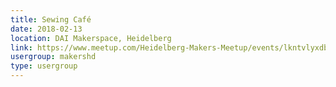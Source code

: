 ```yaml
---
title: Sewing Café
date: 2018-02-13
location: DAI Makerspace, Heidelberg
link: https://www.meetup.com/Heidelberg-Makers-Meetup/events/lkntvlyxdbrb/
usergroup: makershd
type: usergroup
---
```

